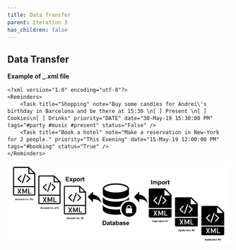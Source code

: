 ```yaml
---
title: Data Transfer
parent: Iteration 3
has_children: false
---
```


## Data Transfer
**Example of _.xml file**
```
<?xml version="1.0" encoding="utf-8"?>
<Reminders>
	<Task title="Shopping" note="Buy some candies for Andrei\'s birthday in Barcelona and be there at 15:30 \n[ ] Present \n[ ] Cookies\n[ ] Drinks" priority="DATE" date="30-May-19 15:30:00 PM" tags="#party #music #present" status="False" />
	<Task title="Book a hotel" note="Make a reservation in New-York for 2 people." priority="This Evening" date="15-May-19 12:00:00 PM" tags="#booking" status="True" />
</Reminders>
```

![Import-Export](../../images/final-assignment/Import-Export.png)